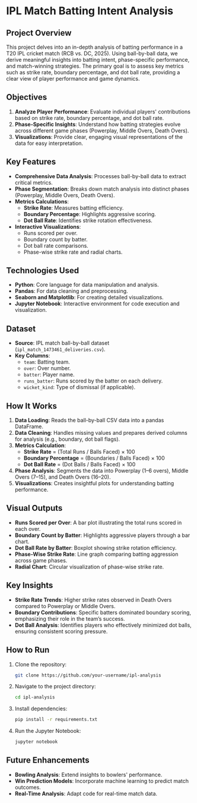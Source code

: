 # IPL Match Batting Intent Analysis

## Project Overview
This project delves into an in-depth analysis of batting performance in a T20 IPL cricket match (RCB vs. DC, 2025). Using ball-by-ball data, we derive meaningful insights into batting intent, phase-specific performance, and match-winning strategies. The primary goal is to assess key metrics such as strike rate, boundary percentage, and dot ball rate, providing a clear view of player performance and game dynamics.

## Objectives
1. **Analyze Player Performance**: Evaluate individual players' contributions based on strike rate, boundary percentage, and dot ball rate.
2. **Phase-Specific Insights**: Understand how batting strategies evolve across different game phases (Powerplay, Middle Overs, Death Overs).
3. **Visualizations**: Provide clear, engaging visual representations of the data for easy interpretation.

## Key Features
- **Comprehensive Data Analysis**: Processes ball-by-ball data to extract critical metrics.
- **Phase Segmentation**: Breaks down match analysis into distinct phases (Powerplay, Middle Overs, Death Overs).
- **Metrics Calculations**:
  - **Strike Rate**: Measures batting efficiency.
  - **Boundary Percentage**: Highlights aggressive scoring.
  - **Dot Ball Rate**: Identifies strike rotation effectiveness.
- **Interactive Visualizations**:
  - Runs scored per over.
  - Boundary count by batter.
  - Dot ball rate comparisons.
  - Phase-wise strike rate and radial charts.

## Technologies Used
- **Python**: Core language for data manipulation and analysis.
- **Pandas**: For data cleaning and preprocessing.
- **Seaborn and Matplotlib**: For creating detailed visualizations.
- **Jupyter Notebook**: Interactive environment for code execution and visualization.

## Dataset
- **Source**: IPL match ball-by-ball dataset (`ipl_match_1473461_deliveries.csv`).
- **Key Columns**:
  - `team`: Batting team.
  - `over`: Over number.
  - `batter`: Player name.
  - `runs_batter`: Runs scored by the batter on each delivery.
  - `wicket_kind`: Type of dismissal (if applicable).

## How It Works
1. **Data Loading**: Reads the ball-by-ball CSV data into a pandas DataFrame.
2. **Data Cleaning**: Handles missing values and prepares derived columns for analysis (e.g., boundary, dot ball flags).
3. **Metrics Calculation**:
   - **Strike Rate** = (Total Runs / Balls Faced) × 100
   - **Boundary Percentage** = (Boundaries / Balls Faced) × 100
   - **Dot Ball Rate** = (Dot Balls / Balls Faced) × 100
4. **Phase Analysis**: Segments the data into Powerplay (1–6 overs), Middle Overs (7–15), and Death Overs (16–20).
5. **Visualizations**: Creates insightful plots for understanding batting performance.

## Visual Outputs
- **Runs Scored per Over**: A bar plot illustrating the total runs scored in each over.
- **Boundary Count by Batter**: Highlights aggressive players through a bar chart.
- **Dot Ball Rate by Batter**: Boxplot showing strike rotation efficiency.
- **Phase-Wise Strike Rate**: Line graph comparing batting aggression across game phases.
- **Radial Chart**: Circular visualization of phase-wise strike rate.

## Key Insights
- **Strike Rate Trends**: Higher strike rates observed in Death Overs compared to Powerplay or Middle Overs.
- **Boundary Contributions**: Specific batters dominated boundary scoring, emphasizing their role in the team’s success.
- **Dot Ball Analysis**: Identifies players who effectively minimized dot balls, ensuring consistent scoring pressure.

## How to Run
1. Clone the repository:
   ```bash
   git clone https://github.com/your-username/ipl-analysis
   ```
2. Navigate to the project directory:
   ```bash
   cd ipl-analysis
   ```
3. Install dependencies:
   ```bash
   pip install -r requirements.txt
   ```
4. Run the Jupyter Notebook:
   ```bash
   jupyter notebook
   ```

## Future Enhancements
- **Bowling Analysis**: Extend insights to bowlers' performance.
- **Win Prediction Models**: Incorporate machine learning to predict match outcomes.
- **Real-Time Analysis**: Adapt code for real-time match data.



